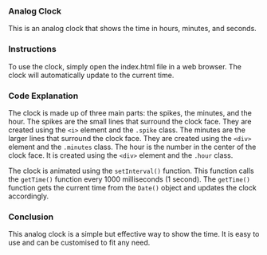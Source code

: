 ### Analog Clock

This is an analog clock that shows the time in hours, minutes, and seconds.

### Instructions

To use the clock, simply open the index.html file in a web browser. The clock will automatically update to the current time.

### Code Explanation

The clock is made up of three main parts: the spikes, the minutes, and the hour. The spikes are the small lines that surround the clock face. They are created using the `<i>` element and the `.spike` class. The minutes are the larger lines that surround the clock face. They are created using the `<div>` element and the `.minutes` class. The hour is the number in the center of the clock face. It is created using the `<div>` element and the `.hour` class.

The clock is animated using the `setInterval()` function. This function calls the `getTime()` function every 1000 milliseconds (1 second). The `getTime()` function gets the current time from the `Date()` object and updates the clock accordingly.

### Conclusion

This analog clock is a simple but effective way to show the time. It is easy to use and can be customised to fit any need.
